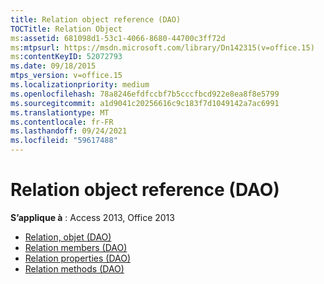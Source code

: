 ```yaml
---
title: Relation object reference (DAO)
TOCTitle: Relation Object
ms:assetid: 681098d1-53c1-4066-8680-44700c3ff72d
ms:mtpsurl: https://msdn.microsoft.com/library/Dn142315(v=office.15)
ms:contentKeyID: 52072793
ms.date: 09/18/2015
mtps_version: v=office.15
ms.localizationpriority: medium
ms.openlocfilehash: 78a8246efdfccbf7b5cccfbcd922e8ea8f8e5799
ms.sourcegitcommit: a1d9041c20256616c9c183f7d1049142a7ac6991
ms.translationtype: MT
ms.contentlocale: fr-FR
ms.lasthandoff: 09/24/2021
ms.locfileid: "59617488"
---
```

# <a name="relation-object-reference-dao"></a>Relation object reference (DAO)

**S’applique à** : Access 2013, Office 2013

- [Relation, objet (DAO)](relation-object-dao.md)
- [Relation members (DAO)](relation-members-dao.md)
- [Relation properties (DAO)](relation-properties-dao.md)
- [Relation methods (DAO)](relation-methods-dao.md)


